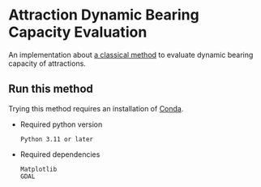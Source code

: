 # Attraction Dynamic Bearing Capacity Evaluation

An implementation about [a classical method](https://kns.cnki.net/kcms2/article/abstract?v=SY7jeTtuViIV-f-E2Sv5uWdetszY-VlT2aQVN32NuSQonbJ4xUocHJkcYU2pL9bSXMEUXA2I16OEDdq87XSFQQav074i0ukCN2qYeP228cu4PcJnIANxwNTqbru-yDOFsagSfqARG6vXYNx8fUzJLa9Y0CyN92TIdiXDVDQfkRg=&uniplatform=NZKPT&language=CHS&rp=NZKPT) to evaluate dynamic bearing capacity of attractions.

## Run this method
Trying this method requires an installation of [Conda](https://www.anaconda.com/).

- Required python version
  ```
  Python 3.11 or later  
  ```

- Required dependencies
  ```
  Matplotlib
  GDAL
  ```

